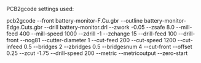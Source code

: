 PCB2gcode settings used:

pcb2gcode --front battery-monitor-F.Cu.gbr --outline battery-monitor-Edge.Cuts.gbr --drill battery-monitor.drl --zwork -0.05 --zsafe 8.0 --mill-feed 400 --mill-speed 1000 --zdrill -1 --zchange 15 --drill-feed 100 --drill-front --nog81 --cutter-diameter 1 --cut-feed 200 --cut-speed 1200 --cut-infeed 0.5 --bridges 2 --zbridges 0.5 --bridgesnum 4  --cut-front --offset 0.25 --zcut -1.75 --drill-speed 200 --metric --metricoutput --zero-start
